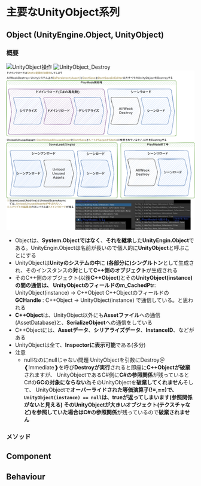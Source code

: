 # 主要なUnityObject系列

## Object (UnityEngine.Object, UnityObject)

### 概要

![UnityObject操作](\画像\UnityObject操作.drawio.png)
![UnityObject_Destroy](\画像\UnityObject_Destroy.drawio.png)
![ドメインリロード](画像\ドメインリロード.drawio.png)

- Objectは、**System.Objectではなく**、**それを継承**した**UnityEngin.Object**である。UnityEngin.Objectは名前が長いので個人的に**UnityObject**と呼ぶことにする
- UnityObjectは**Unityのシステムの中**に **(各部分に)シングルトン**として生成され、そのインスタンスの**対**として**C++側のオブジェクト**が生成される
- そのC++側のオブジェクト(以後**C++Object**)とその**UnityObject(instance)**の間の通信は、
  UnityObjectのフィールドの**m_CachedPtr**: UnityObject(instance) -> C++Object
  C++Objectのフィールドの  **GCHandle**   : C++Object -> UnityObject(instance)
  で通信している。と思われる
- **C++Object**は、UnityObject以外にも**Assetファイル**への通信(AssetDatabase)と、**SerializeObject**への通信をしている
- C++Objectには、**Assetデータ**、**シリアライズデータ**、**InstanceID**、などがある
- UnityObjectは全て、**Inspectorに表示可能**である(多分)
- 注意
  - nullなのにnullじゃない問題
  UnityObjectを引数にDestroy＠❰Immediate❱を呼び**Destroyが実行**されると即座に**C++Objectが破棄**されますが、
  UnityObjectであるC#側に**C#の参照関係**が残っているとC#の**GCの対象にならない**為そのUnityObjectを**破棄してくれません**そして、
  UnityObjectで**オーバーライドされた等価演算子(!=,==)**で、`UnityObject(instance) == null`は、**true**が返ってしまいます(参照関係がないと見える)
  そのUnityObjectが大きいオブジェクト(テクスチャなど)を参照していた場合は**C#の参照関係**が残っているので**破棄されません**

### メソッド

## Component

## Behaviour
